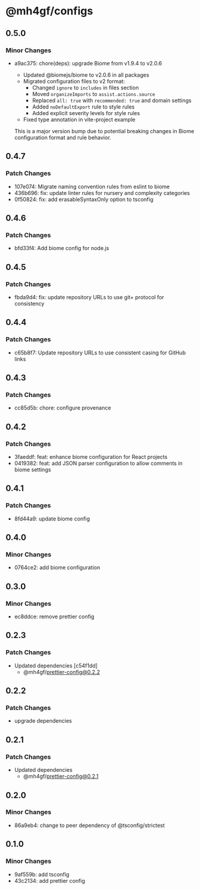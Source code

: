 # @mh4gf/configs

## 0.5.0

### Minor Changes

- a9ac375: chore(deps): upgrade Biome from v1.9.4 to v2.0.6

  - Updated @biomejs/biome to v2.0.6 in all packages
  - Migrated configuration files to v2 format:
    - Changed `ignore` to `includes` in files section
    - Moved `organizeImports` to `assist.actions.source`
    - Replaced `all: true` with `recommended: true` and domain settings
    - Added `noDefaultExport` rule to style rules
    - Added explicit severity levels for style rules
  - Fixed type annotation in vite-project example

  This is a major version bump due to potential breaking changes in Biome configuration format and rule behavior.

## 0.4.7

### Patch Changes

- 107e074: Migrate naming convention rules from eslint to biome
- 436b696: fix: update linter rules for nursery and complexity categories
- 0f50824: fix: add erasableSyntaxOnly option to tsconfig

## 0.4.6

### Patch Changes

- bfd33f4: Add biome config for node.js

## 0.4.5

### Patch Changes

- fbda9d4: fix: update repository URLs to use git+ protocol for consistency

## 0.4.4

### Patch Changes

- c65b8f7: Update repository URLs to use consistent casing for GitHub links

## 0.4.3

### Patch Changes

- cc85d5b: chore: configure provenance

## 0.4.2

### Patch Changes

- 3faeddf: feat: enhance biome configuration for React projects
- 0419382: feat: add JSON parser configuration to allow comments in biome settings

## 0.4.1

### Patch Changes

- 8fd44a9: update biome config

## 0.4.0

### Minor Changes

- 0764ce2: add biome configuration

## 0.3.0

### Minor Changes

- ec8ddce: remove prettier config

## 0.2.3

### Patch Changes

- Updated dependencies [c54f1dd]
  - @mh4gf/prettier-config@0.2.2

## 0.2.2

### Patch Changes

- upgrade dependencies

## 0.2.1

### Patch Changes

- Updated dependencies
  - @mh4gf/prettier-config@0.2.1

## 0.2.0

### Minor Changes

- 86a9eb4: change to peer dependency of @tsconfig/strictest

## 0.1.0

### Minor Changes

- 9af559b: add tsconfig
- 43c2134: add prettier config
